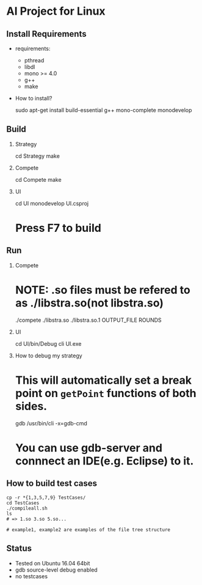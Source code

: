 # AI Project for Linux

## Install Requirements

- requirements:
  - pthread
  - libdl
  - mono >= 4.0
  - g++
  - make

- How to install?

    sudo apt-get install build-essential g++ mono-complete monodevelop

## Build

1. Strategy
  

    cd Strategy
    make


2. Compete
    

    cd Compete
    make


3. UI


    cd UI
    monodevelop UI.csproj
    # Press F7 to build


## Run

1. Compete

    # NOTE: .so files must be refered to as ./libstra.so(not libstra.so)
    ./compete ./libstra.so ./libstra.so.1 OUTPUT_FILE ROUNDS

2. UI

    cd UI/bin/Debug
    cli UI.exe

3. How to debug my strategy

    # This will automatically set a break point on `getPoint` functions of both sides. 
    gdb /usr/bin/cli -x=gdb-cmd
    # You can use gdb-server and connnect an IDE(e.g. Eclipse) to it.

## How to build test cases

    cp -r *{1,3,5,7,9} TestCases/
    cd TestCases
    ./compileall.sh
    ls
    # => 1.so 3.so 5.so...

    # example1, example2 are examples of the file tree structure

## Status

- Tested on Ubuntu 16.04 64bit
- gdb source-level debug enabled
- no testcases
